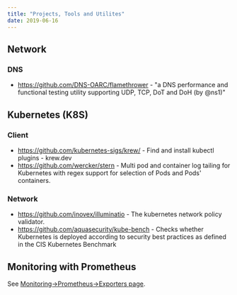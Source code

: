 ```yaml
---
title: "Projects, Tools and Utilites"
date: 2019-06-16
---
```


## Network

### DNS

* https://github.com/DNS-OARC/flamethrower - "a DNS performance and functional testing utility supporting UDP, TCP, DoT and DoH (by @ns1)"

## Kubernetes (K8S)

### Client

* https://github.com/kubernetes-sigs/krew/ - Find and install kubectl plugins - krew.dev
* https://github.com/wercker/stern - Multi pod and container log tailing for Kubernetes with regex support for selection of Pods and Pods' containers.

### Network

* https://github.com/inovex/illuminatio - The kubernetes network policy validator.
* https://github.com/aquasecurity/kube-bench - Checks whether Kubernetes is deployed according to security best practices as defined in the CIS Kubernetes Benchmark

## Monitoring with Prometheus

See [Monitoring->Prometheus->Exporters page](../monitoring/prometheus/).
